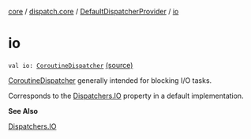 [core](../../index.md) / [dispatch.core](../index.md) / [DefaultDispatcherProvider](index.md) / [io](./io.md)

# io

`val io: `[`CoroutineDispatcher`](https://kotlin.github.io/kotlinx.coroutines/kotlinx-coroutines-core/kotlinx.coroutines/-coroutine-dispatcher/index.html) [(source)](https://github.com/RBusarow/Dispatch/tree/master/core/src/main/java/dispatch/core/DispatcherProvider.kt#L105)

[CoroutineDispatcher](https://kotlin.github.io/kotlinx.coroutines/kotlinx-coroutines-core/kotlinx.coroutines/-coroutine-dispatcher/index.html) generally intended for blocking I/O tasks.

Corresponds to the [Dispatchers.IO](https://kotlin.github.io/kotlinx.coroutines/kotlinx-coroutines-core/kotlinx.coroutines/-dispatchers/-i-o.html) property in a default implementation.

**See Also**

[Dispatchers.IO](https://kotlin.github.io/kotlinx.coroutines/kotlinx-coroutines-core/kotlinx.coroutines/-dispatchers/-i-o.html)

